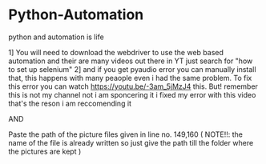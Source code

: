 # Python-Automation
python and automation is life

1] You will need to download the webdriver to use the web based automation and their are many videos out there in YT just search for "how to set up selenium"
2] and if you get pyaudio error you can manually install that, this happens with many peaople even i had the same problem. To fix this error you can watch https://youtu.be/-3am_5jMzJ4 this. But! remember this is not my channel not i am sponcering it i fixed my error with this video that's the reson i am reccomending it

AND 

Paste the path of the picture files given in line no. 149,160 ( NOTE!!: the name of the file is already written so just give the path till the folder where the pictures are kept )
